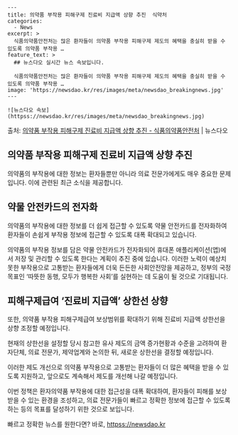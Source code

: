     ---
    title: 의약품 부작용 피해구제 진료비 지급액 상향 추진  식약처
    categories:
      - News
    excerpt: >
      식품의약품안전처는 많은 환자들이 의약품 부작용 피해구제 제도의 혜택을 충실히 받을 수 있도록 의약품 부작용 …
    feature_text: >
      ## 뉴스다오 실시간 뉴스 속보입니다.
    
      식품의약품안전처는 많은 환자들이 의약품 부작용 피해구제 제도의 혜택을 충실히 받을 수 있도록 의약품 부작용 …
    image: 'https://newsdao.kr/res/images/meta/newsdao_breakingnews.jpg'
    ---
    
    ![뉴스다오 속보](httpss://newsdao.kr/res/images/meta/newsdao_breakingnews.jpg)

<p>출처: <a href="httpss://newsdao.kr/2808" rel="dofollow">의약품 부작용 피해구제 진료비 지급액 상향 추진 - 식품의약품안전처</a> | 뉴스다오</p>

<h2>의약품 부작용 피해구제 진료비 지급액 상향 추진</h2>

의약품의 부작용에 대한 정보는 환자들뿐만 아니라 의료 전문가에게도 매우 중요한 문제입니다. 이에 관련된 최근 소식을 제공합니다.

<h2 data-ke-size="size26">약물 안전카드의 전자화</h2>

<p data-ke-size="size16">의약품의 부작용에 대한 정보를 더 쉽게 접근할 수 있도록 약물 안전카드를 전자화하여 환자들이 손쉽게 부작용 정보에 접근할 수 있도록 대폭 확대되고 있습니다.</p>

의약품의 부작용 정보를 담은 약물 안전카드가 전자화되어 휴대폰 애플리케이션(앱)에서 저장 및 관리할 수 있도록 한다는 계획이 추진 중에 있습니다. 이러한 노력이 예상치 못한 부작용으로 고통받는 환자들에게 더욱 든든한 사회안전망을 제공하고, 정부의 국정목표인 ‘따뜻한 동행, 모두가 행복한 사회’를 실현하는 데 도움이 될 것으로 기대됩니다.

<h2 data-ke-size="size26">피해구제급여 ‘진료비 지급액’ 상한선 상향</h2>

<p data-ke-size="size16">또한, 의약품 부작용 피해구제급여 보상범위를 확대하기 위해 진료비 지급액 상한선을 상향 조정할 예정입니다.</p>

현재의 상한선을 설정할 당시 참고한 유사 제도의 금액 증가현황과 수준을 고려하여 환자단체, 의료 전문가, 제약업계와 논의한 뒤, 새로운 상한선을 결정할 예정입니다.

이러한 제도 개선으로 의약품 부작용으로 고통받는 환자들이 더 많은 혜택을 받을 수 있도록 지원하고, 앞으로도 계속해서 제도를 개선해 나갈 예정입니다.

이번 정책은 환자의약품 부작용에 대한 접근성을 대폭 확대하여, 환자들이 피해를 보상받을 수 있는 환경을 조성하고, 의료 전문가들이 빠르고 정확한 정보에 접근할 수 있도록 하는 등의 목표를 달성하기 위한 것으로 보입니다. 

빠르고 정확한 뉴스를 원한다면? 바로, <a href="httpss://newsdao.kr" rel="dofollow">httpss://newsdao.kr</a>


    